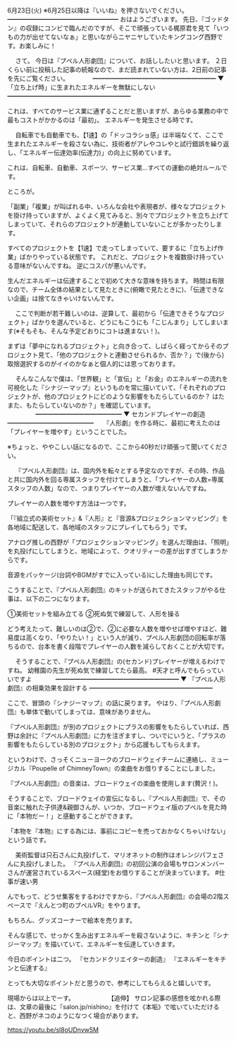 6月23日(火) ※6月25日以降は『いいね』を押さないでください。
━━━━━━━━━━━━━━━━━━
おはようございます。
先日、『ゴッドタン』の収録にコンビで臨んだのですが、そこで頑張っている梶原君を見て「いつもの力が出せてないなぁ」と思いながらニヤニヤしていたキングコング西野です。お楽しみに！

　
さて。
今日は『プペル人形劇団』について、お話ししたいと思います。
２日くらい前に投稿した記事の続報なので、まだ読まれていない方は、2日前の記事を先にご覧ください。
　
　　
━━━━━━━━━━━━━━━━━━━━
▼ 「立ち上げ時」に生まれたエネルギーを無駄にしない
━━━━━━━━━━━━━━━━━━━━

これは、すべてのサービス業に通ずることだと思いますが、あらゆる業務の中で最もコストがかかるのは「最初」。
エネルギーを発生させる時です。

　
自転車でも自動車でも、【1速】の「ドッコラショ感」は半端なくて、ここで生まれたエネルギーを殺さない為に、技術者がアレやコレやと試行錯誤を繰り返し、「エネルギー伝達効率(伝達力)」の向上に努めています。

これは、自転車、自動車、スポーツ、サービス業…すべての運動の絶対ルールです。

ところが。

「副業」「複業」が叫ばれる中、いろんな会社や表現者が、様々なプロジェクトを掛け持っていますが、よくよく見てみると、別々でプロジェクトを立ち上げてしまっていて、それらのプロジェクトが連動していないことが多かったりします。

すべてのプロジェクトを【1速】で走ってしまっていて、要するに「立ち上げ作業」ばかりやっている状態です。
これだと、プロジェクトを複数掛け持っている意味がないんですね。
逆にコスパが悪いんです。

生んだエネルギーは伝達することで初めて大きな意味を持ちます。
時間は有限なので、チーム全体の結果として見たときに(俯瞰で見たときに)、「伝達できない企画」は捨てなきゃいけないんです。

　
ここで判断が若干難しいのは、逆算して、最初から「伝達できそうなプロジェクト」ばかりを選んでいると、どうにもこうにも「こじんまり」してしまいます(※そもそも、そんな予定どおりにコトは進まない！)。

まずは「夢中になれるプロジェクト」と向き合って、しばらく経ってからそのプロジェクト見て、「他のプロジェクトと連動させられるか、否か？」で(後から)取捨選択するのがイイのかなぁと個人的には思っております。

　
そんなこんなで僕は、「世界観」と「宣伝」と「お金」のエネルギーの流れを可視化した『シナジーマップ』というものを常に描いていて、「それぞれのプロジェクトが、他のプロジェクトにどのような影響をもたらしているのか？ はたまた、もたらしていないのか？」を確認しています。
　
　　　
━━━━━━━━━━━━━━
▼ セカンドプレイヤーの創造
━━━━━━━━━━━━━━
　
『人形劇』を作る時に、最初に考えたのは「プレイヤーを増やす」ということでした。

※ちょっと、ややこしい話になるので、ここから40秒だけ頑張って聞いてください。

　
『プペル人形劇団』は、国内外を転々とする予定なのですが、その時、作品と共に国内外を回る専属スタッフを付けてしまうと、「プレイヤーの人数=専属スタッフの人数」なので、つまりプレイヤーの人数が増えないんですね。

プレイヤーの人数を増やす方法は一つです。

「『組立式の美術セット』&『人形』と『音源&プロジェクションマッピング』を各地域に配送して、各地域のスタッフにプレイしてもらう」です。

アナログ推しの西野が「プロジェクションマッピング」を選んだ理由は、「照明」を丸投げにしてしまうと、地域によって、クオリティーの差が出すぎてしまうからです。

音源をパッケージ(台詞やBGMがすでに入っている)にした理由も同じです。

こうすることで、『プペル人形劇団』のキットが送られてきたスタッフがやる仕事は、以下の二つになります。

①美術セットを組み立てる
②死ぬ気で練習して、人形を操る

どう考えたって、難しいのは②で、②に必要な人数を増やせば増やすほど、難易度は高くなり、「やりたい！」という人が減り、プペル人形劇団の回転率が落ちるので、台本を書く段階でプレイヤーの人数を減らしておくことが大切です。

　
そうすることで、『プペル人形劇団』の(セカンド)プレイヤーが増えるわけですね。
幼稚園の先生が死ぬ気で練習してたら最高。
#天才と呼んでもらっていいですよ
　
　　
━━━━━━━━━━━━━━━━━━━━
▼ 『プペル人形劇団』の相乗効果を設計する
━━━━━━━━━━━━━━━━━━━━

ここで、冒頭の『シナジーマップ』の話に戻ります。
やはり、『プペル人形劇団』も単体で動いてしまっては、意味がありません。

『プペル人形劇団』が別のプロジェクトにプラスの影響をもたらしていれば、西野は余計に『プペル人形劇団』に力を注ぎますし、ついでにいうと、「プラスの影響をもたらしている別のプロジェクト」から応援もしてもらえます。

というわけで、さっそくニューヨークのブロードウェイチームに連絡し、ミュージカル『Poupelle of ChimneyTown』の楽曲をお借りすることにしました。

『プペル人形劇団』の音楽は、ブロードウェイの楽曲を使用します(贅沢！)。

そうすることで、ブロードウェイの宣伝になるし、『プペル人形劇団』で、その音楽に触れた子供達&親御さんが、いつか、ブロードウェイ版のプペルを見た時に「本物だー！」と感動することができます。

「本物を『本物』にする為には、事前にコピーを売っておかなくちゃいけない」という話です。

　
美術監督は只石さんに丸投げして、マリオネットの制作はオレンジパフェさんに丸投げしました。
『プペル人形劇団』の初回公演の会場もサロンメンバーさんが運営されているスペース(経堂)をお借りすることが決まっています。
#仕事が速い男
　

んでもって、どうせ集客をするわけですから、『プペル人形劇団』の会場の2階スペースで『えんとつ町のプペルVR』をやります。

もちろん、グッズコーナーで絵本を売ります。

そんな感じで、せっかく生み出すエネルギーを殺さないように、キチンと『シナジーマップ』を描いていて、エネルギーを伝達していきます。

今日のポイントは二つ。
『セカンドクリエイターの創造』
『エネルギーをキチンと伝達する』

とっても大切なポイントだと思うので、参考にしてもらえると嬉しいです。

現場からは以上でーす。
　
　
　
　
【追伸】
サロン記事の感想を呟かれる際は、文章の最後に『salon.jp/nishino』を付けて《本垢》で呟いていただけると、西野がネコのようになつく場合があります。

https://youtu.be/sl8oUDnvw5M

